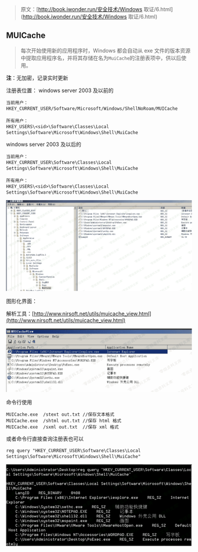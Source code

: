 > 原文：[http://book.iwonder.run/安全技术/Windows 取证/6.html](http://book.iwonder.run/安全技术/Windows 取证/6.html)

## MUICache

> 每次开始使用新的应用程序时，Windows 都会自动从 exe 文件的版本资源中提取应用程序名，并将其存储在名为`MuiCache`的注册表项中，供以后使用。

**注**：无加密，记录实时更新

注册表位置： windows server 2003 及以前的

```
当前用户：
HKEY_CURRENT_USER/Software/Microsoft/Windows/ShellNoRoam/MUICache

所有用户：
HKEY_USERS\<sid>\Software\Classes\Local Settings\Software\Microsoft\Windows\Shell\MuiCache 
```

windows server 2003 及以后的

```
当前用户：
HKEY_CURRENT_USER\Software\Classes\Local Settings\Software\Microsoft\Windows\Shell\MuiCache

所有用户：
HKEY_USERS\<sid>\Software\Classes\Local Settings\Software\Microsoft\Windows\Shell\MuiCache 
```

![image](img/41539a0125052182d51b7daf5bc10b38.png)

图形化界面：

解析工具：[http://www.nirsoft.net/utils/muicache_view.html](http://www.nirsoft.net/utils/muicache_view.html)

![image](img/decec4140910f7351e7bfdb33ff23a11.png)

命令行使用

```
MUICache.exe  /stext out.txt //保存文本格式
MUICache.exe  /shtml out.txt //保存 html 格式
MUICache.exe  /sxml out.txt  //保存 xml 格式 
```

或者命令行直接查询注册表也可以

```
reg query "HKEY_CURRENT_USER\Software\Classes\Local Settings\Software\Microsoft\Windows\Shell\MuiCache" 
```

![image](img/7539d52f72e51cd7f40a9110e6563c6e.png)

